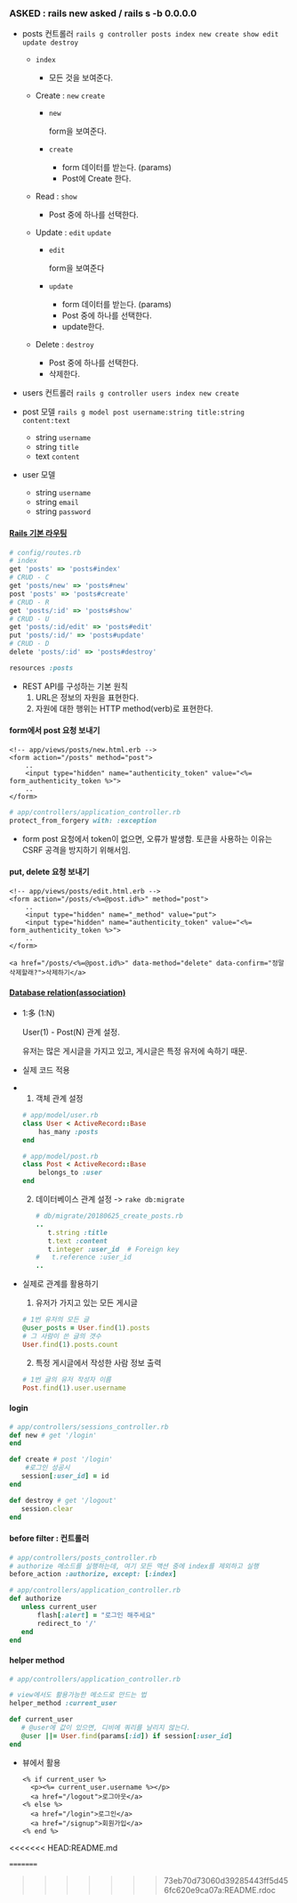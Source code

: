 ### ASKED : rails new asked / rails s -b 0.0.0.0

* posts 컨트롤러 `rails g controller posts index new create show edit update destroy` 

  * `index` 

    * 모든 것을 보여준다.

  * Create : `new` `create`

    * `new`

      form을 보여준다.

    * `create`

      * form 데이터를 받는다. (params)
      * Post에 Create 한다.

  * Read : `show`

    * Post 중에 하나를 선택한다.

  * Update : `edit` `update`

    * `edit`

      form을 보여준다

    * `update`

      * form 데이터를 받는다. (params)
      * Post 중에 하나를 선택한다.
      * update한다.

  * Delete : `destroy`

    * Post 중에 하나를 선택한다.
    * 삭제한다.

* users 컨트롤러 `rails g controller users index new create`

* post 모델 `rails g model post username:string title:string content:text` 

  * string `username`
  * string `title`
  * text `content`

* user 모델

  * string `username`
  * string `email`
  * string `password`



#### [Rails 기본 라우팅](https://guides.rorlab.org/routing.html#%EB%A6%AC%EC%86%8C%EC%8A%A4-%EA%B8%B0%EB%B0%98%EC%9C%BC%EB%A1%9C-%EB%9D%BC%EC%9A%B0%ED%8C%85%ED%95%98%EA%B8%B0-rails%EC%9D%98-%EA%B8%B0%EB%B3%B8)

```ruby
# config/routes.rb
# index
get 'posts' => 'posts#index'
# CRUD - C
get 'posts/new' => 'posts#new'
post 'posts' => 'posts#create'
# CRUD - R
get 'posts/:id' => 'posts#show'
# CRUD - U
get 'posts/:id/edit' => 'posts#edit'
put 'posts/:id/' => 'posts#update'
# CRUD - D
delete 'posts/:id' => 'posts#destroy'
```

```ruby
resources :posts
```

* REST API를 구성하는 기본 원칙
  1. URL은 정보의 자원을 표현한다.
  2. 자원에 대한 행위는 HTTP method(verb)로 표현한다.

#### form에서 post 요청 보내기

```erb
<!-- app/views/posts/new.html.erb -->
<form action="/posts" method="post">
    ..
    <input type="hidden" name="authenticity_token" value="<%= form_authenticity_token %>">
    ..
</form>
```

```ruby
# app/controllers/application_controller.rb
protect_from_forgery with: :exception
```

* form post 요청에서 token이 없으면, 오류가 발생함.
  토큰을 사용하는 이유는 CSRF 공격을 방지하기 위해서임.

#### put, delete 요청 보내기

```erb
<!-- app/views/posts/edit.html.erb -->
<form action="/posts/<%=@post.id%>" method="post">
    ..
    <input type="hidden" name="_method" value="put">
    <input type="hidden" name="authenticity_token" value="<%= form_authenticity_token %>">
    ..
</form>
```

```erb
<a href="/posts/<%=@post.id%>" data-method="delete" data-confirm="정말 삭제할래?">삭제하기</a>
```

#### [Database relation(association)](https://guides.rorlab.org/association_basics.html)

* 1:多 (1:N)

  User(1) - Post(N) 관계 설정.

  유저는 많은 게시글을 가지고 있고, 
  게시글은 특정 유저에 속하기 때문.

* 실제 코드 적용

* 1. 객체 관계 설정

  ```ruby
  # app/model/user.rb
  class User < ActiveRecord::Base
      has_many :posts
  end
  ```

  ```ruby
  # app/model/post.rb
  class Post < ActiveRecord::Base
      belongs_to :user
  end
  ```

  2. 데이터베이스 관계 설정 -> `rake db:migrate`

     ```ruby
     # db/migrate/20180625_create_posts.rb
     ..
     	t.string :title
     	t.text :content
     	t.integer :user_id  # Foreign key
     #   t.reference :user_id
     ..
     ```



* 실제로 관계를 활용하기

  1. 유저가 가지고 있는 모든 게시글

  ```ruby
  # 1번 유저의 모든 글
  @user_posts = User.find(1).posts
  # 그 사람이 쓴 글의 갯수
  User.find(1).posts.count
  ```

  2. 특정 게시글에서 작성한 사람 정보 출력

  ```ruby
  # 1번 글의 유저 작성자 이름
  Post.find(1).user.username
  ```

#### login

```ruby
# app/controllers/sessions_controller.rb
def new # get '/login'
end

def create # post '/login'
    #로그인 성공시
   session[:user_id] = id
end

def destroy # get '/logout'
   session.clear 
end
```

#### before filter : 컨트롤러

```ruby
# app/controllers/posts_controller.rb
# authorize 메소드를 실행하는데, 여기 모든 액션 중에 index를 제외하고 실행
before_action :authorize, except: [:index]
```

```ruby
# app/controllers/application_controller.rb
def authorize
   unless current_user
       flash[:alert] = "로그인 해주세요"
       redirect_to '/'
   end
end
```

#### helper method

```ruby
# app/controllers/application_controller.rb

# view에서도 활용가능한 메소드로 만드는 법
helper_method :current_user

def current_user
   # @user에 값이 있으면, 디비에 쿼리를 날리지 않는다.
   @user ||= User.find(params[:id]) if session[:user_id]
end
```

* 뷰에서 활용

  ```erb
  <% if current_user %>
  	<p><%= current_user.username %></p>
  	<a href="/logout">로그아웃</a>
  <% else %>
  	<a href="/login">로그인</a>
  	<a href="/signup">회원가입</a>
  <% end %>
<<<<<<< HEAD:README.md
  ```
=======
  ```
>>>>>>> 73eb70d73060d39285443ff5d456fc620e9ca07a:README.rdoc
